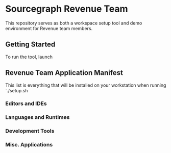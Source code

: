# Sourcegraph Revenue Team

This repository serves as both a workspace setup tool and demo environment for
Revenue team members.

## Getting Started

To run the tool, launch

## Revenue Team Application Manifest

This list is everything that will be installed on your workstation when running `./setup.sh

### Editors and IDEs

### Languages and Runtimes

### Development Tools

### Misc. Applications
